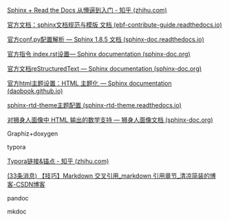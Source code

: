 [Sphinx + Read the Docs 从懵逼到入门 - 知乎 (zhihu.com)](https://zhuanlan.zhihu.com/p/264647009)

[官方文档：sphinx文档规范与模版 文档 (ebf-contribute-guide.readthedocs.io)](https://ebf-contribute-guide.readthedocs.io/zh_CN/latest/markdown-syntax/markdown-sphinx.html)

[官方conf.py配置解析 — Sphinx 1.8.5 文档 (sphinx-doc.readthedocs.io)](https://sphinx-doc.readthedocs.io/zh_CN/master/usage/configuration.html)

[官方指令 index.rst设置— Sphinx documentation (sphinx-doc.org)](https://www.sphinx-doc.org/zh_CN/master/usage/restructuredtext/directives.html#directive-toctree)

[官方文档reStructuredText — Sphinx documentation (sphinx-doc.org)](https://www.sphinx-doc.org/zh_CN/master/usage/restructuredtext/index.html)

[官方html主题设置：HTML 主题化 — Sphinx documentation (daobook.github.io)](https://daobook.github.io/sphinx/usage/theming.html)

[sphinx-rtd-theme主题配置 (sphinx-rtd-theme.readthedocs.io)](https://sphinx-rtd-theme.readthedocs.io/en/stable/configuring.html#miscellaneous-options)

[对狮身人面像中 HTML 输出的数学支持 — 狮身人面像文档 (sphinx-doc.org)](https://www.sphinx-doc.org/en/master/usage/extensions/math.html)

Graphiz+doxygen

typora

[Typora链接&锚点 - 知乎 (zhihu.com)](https://zhuanlan.zhihu.com/p/569122051)

[(33条消息) 【技巧】Markdown 交叉引用_markdown 引用章节_清凉简装的博客-CSDN博客](https://blog.csdn.net/qq_20515461/article/details/106809249)

pandoc

mkdoc

